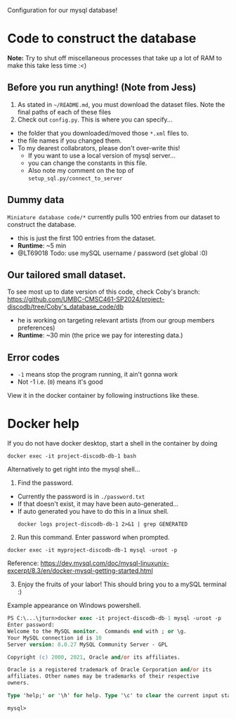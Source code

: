 Configuration for our mysql database!

# Code to construct the database
**Note:** Try to shut off miscellaneous processes that take up a lot of RAM to make this take less time :<)

## Before you run anything! (Note from Jess)
1. As stated in `~/README.md`, you must download the dataset files. Note the final paths of each of these files
2. Check out `config.py`. This is where you can specify...
- the folder that you downloaded/moved those `*.xml` files to.
- the file names if you changed them.
- To my dearest collabrators, please don't over-write this! 
    - If you want to use a local version of mysql server...
    - you can change the constants in this file. 
    - Also note my comment on the top of `setup_sql.py/connect_to_server`

## Dummy data
`Miniature database code/*` currently pulls 100 entries from our dataset to construct the database.
- this is just the first 100 entries from the dataset.
- **Runtime**: ~5 min
- @LT69018 Todo: use mySQL username / password (set global :0)

## Our tailored small dataset.
To see most up to date version of this code, check Coby's branch:
https://github.com/UMBC-CMSC461-SP2024/project-discodb/tree/Coby's_database_code/db
- he is working on targeting relevant artists (from our group members preferences) 
- **Runtime**: ~30 min (the price we pay for interesting data.)

## Error codes
- `-1` means stop the program running, it ain't gonna work
- Not -1 i.e. (`0`) means it's good 

View it in the docker container by following instructions like these.

# Docker help
If you do not have docker desktop, start a shell in the container by doing
```shell
docker exec -it project-discodb-db-1 bash
```
Alternatively to get right into the mysql shell...

1. Find the password. 
- Currently the password is in `./password.txt`
- If that doesn't exist, it may have been auto-generated...
- If auto generated you have to do this in a linux shell.
    ```
    docker logs project-discodb-db-1 2>&1 | grep GENERATED
    ```
2. Run this command. Enter password when prompted.
```shell
docker exec -it myproject-discodb-db-1 mysql -uroot -p
```
Reference: https://dev.mysql.com/doc/mysql-linuxunix-excerpt/8.3/en/docker-mysql-getting-started.html


3. Enjoy the fruits of your labor!
This should bring you to a mySQL terminal :)

Example appearance on Windows powershell.
```ps
PS C:\...\jturn>docker exec -it project-discodb-db-1 mysql -uroot -p
Enter password:
Welcome to the MySQL monitor.  Commands end with ; or \g.
Your MySQL connection id is 10
Server version: 8.0.27 MySQL Community Server - GPL

Copyright (c) 2000, 2021, Oracle and/or its affiliates.

Oracle is a registered trademark of Oracle Corporation and/or its
affiliates. Other names may be trademarks of their respective
owners.

Type 'help;' or '\h' for help. Type '\c' to clear the current input statement.

mysql> 
```